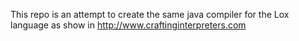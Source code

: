This repo is an attempt to create the same java compiler for the Lox language as show in http://www.craftinginterpreters.com
